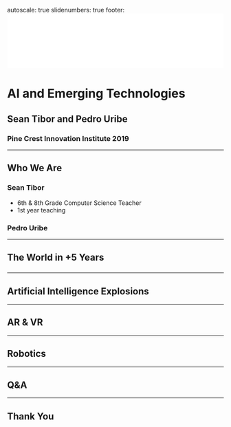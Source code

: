 autoscale: true
slidenumbers: true
footer: ![inline 50%](photos/Innovation_Institute_white_transparent.png)

# AI and Emerging Technologies
## Sean Tibor and Pedro Uribe
### Pine Crest Innovation Institute 2019

---

## Who We Are

### Sean Tibor
* 6th & 8th Grade Computer Science Teacher
* 1st year teaching

### Pedro Uribe

---

## The World in +5 Years

### 

---

## Artificial Intelligence Explosions

---

## AR & VR

---

## Robotics

---

## Q&A

---

## Thank You